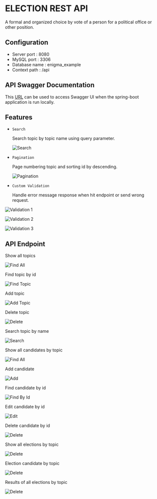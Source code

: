 # ELECTION REST API

A formal and organized choice by vote of a person for a political office or other position.

## Configuration

- Server port        : 8080
- MySQL port     : 3306
- Database name : enigma_example
- Context path     : /api

## API Swagger Documentation

This [URL](http://localhost:8080/api/documentation) can be used to access Swagger UI when the spring-boot application is run locally.

## Features

- `Search`

  Search topic by topic name using query parameter.

  ![Search](images/feature/search.png)

  

- `Pagination`

  Page numbering topic and sorting id by descending.

  ![Pagination](images/feature/pagination.png)

  

- `Custom Validation`

  Handle error message response when hit endpoint or send wrong request.

![Validation 1](images/feature/validation1.png)

![Validation 2](images/feature/validation2.png)

![Validation 3](images/feature/validation3.png)



## API Endpoint

Show all topics

![Find All](images/topic/findAll.png)



Find topic by id

![Find Topic](images/topic/findById.png)



Add topic

![Add Topic](images/topic/add.png)



Delete topic

![Delete](images/topic/delete.png)



Search topic by name

![Search](images/topic/search.png)



Show all candidates by topic

![Find All](images/candidate/findAll.png)



Add candidate

![Add](images/candidate/add.png)



Find candidate by id

![Find By Id](images/candidate/findById.png)



Edit candidate by id

![Edit](images/candidate/edit.png)



Delete candidate by id

![Delete](images/candidate/delete.png)



Show all elections by topic

![Delete](images/election/findAll.png)



Election candidate by topic

![Delete](images/election/add.png)



Results of all elections by topic 

![Delete](images/election/result.png)